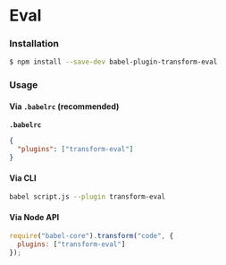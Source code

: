 # Eval

### Installation

```sh
$ npm install --save-dev babel-plugin-transform-eval
```

### Usage

#### Via `.babelrc` (recommended)

**`.babelrc`**

```json
{
  "plugins": ["transform-eval"]
}
```

#### Via CLI

```sh
babel script.js --plugin transform-eval
```

#### Via Node API

```js
require("babel-core").transform("code", {
  plugins: ["transform-eval"]
});
```
